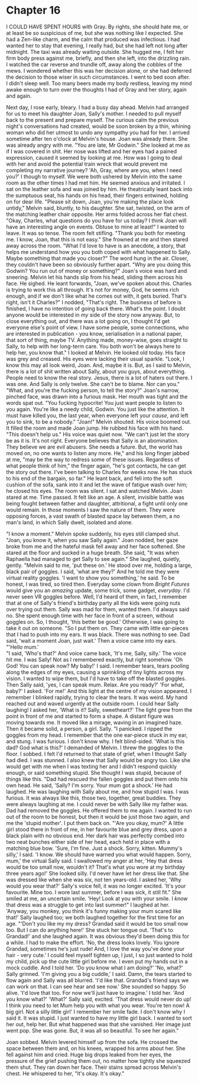 
# Chapter 16 

<span class="firstLetter">I</span> COULD HAVE SPENT HOURS with Gray. By rights, she should hate me, or at least be so suspicious of me, but she was nothing like I expected. She had a Zen-like charm, and the calm that produced was infectious. I had wanted her to stay that evening, I really had, but she had left not long after midnight. The taxi was already waiting outside. She hugged me, I felt her firm body press against me, briefly, and then she left, into the drizzling rain. I watched the car reverse and trundle off, away along the cobbles of the mews. I wondered whether this was her decision alone, or she had deferred the decision to those wiser in such circumstances. I went to bed soon after. I didn't sleep well. Too many beers made my body restless, leaving my mind awake enough to turn over the thoughts I had of Gray and her story, again and again.

Next day, I rose early, bleary. I had a busy day ahead. Melvin had arranged for us to meet his daughter Joan, Sally's mother. I needed to pull myself back to the present and prepare myself. The curious calm the previous night's conversations had created, would be soon broken by a thin, whining woman who did her utmost to undo any sympathy you had for her. I arrived sometime after ten o'clock at Melvin's house. Joan was already there. She was already angry with me.
    "You are late, Mr Godwin." She looked at me as if I was covered in shit. Her nose was lifted and her eyes had a pained expression, caused it seemed by looking at me. How was I going to deal with her and avoid the potential train wreck that would prevent me completing my narrative journey? 'Ah, Gray, where are you, when I need you?' I though to myself. 
    We were both ushered by Melvin into the same room as the other times I had met him. He seemed anxious and irritated. I sat on the leather sofa and was joined by him. He theatrically leant back into the sumptuous seat, his hands on his head, their fingers entwined, holding on for dear life.
    "Please sit down, Joan, you're making the place look untidy," Melvin said, bluntly, to his daughter. She sat, twisted, on the arm of the matching leather chair opposite. Her arms folded across her flat chest. "Okay, Charles, what questions do you have for us today? I think Joan will have an interesting angle on events. Obtuse to mine at least!"
    I wanted to leave. It was so tense. The room felt stifling. "Thank you both for meeting me. I know, Joan, that this is not easy." She frowned at me and then stared away across the room. "What I'd love to have is an anecdote, a story, that helps me understand how you you both coped with what happened to Sally. Maybe something that made you closer?" The word hung in the air. Closer, they couldn't have been so obviously further apart.
    "Why are you doing this Godwin? You run out of money or something?" Joan's voice was hard and sneering. Melvin let his hands slip from his head, sliding them across his face. He sighed. He leant forwards, "Joan, we've spoken about this. Charles is trying to work this all through. It's not for money, God, he seems rich enough, and if we don't like what he comes out with, it gets buried. That's right, isn't it Charles?" 
    I nodded, "That's right. The business of before is finished, I have no intention of going back there. What's the point. I doubt anyone would be interested in *my* side of the story now anyway. But, to close everything out, and there was a lot going on, I thought I'd get everyone else's point of view. I have some people, some connections, who are interested in publication - you know, serialisation in a national paper, that sort of thing, maybe TV. Anything made, money-wise, goes straight to Sally, to help with her long-term care. You both won't be always here to help her, you know that." I looked at Melvin. He looked old today. His face was grey and creased. His eyes were lacking their usual sparkle. "Look, I know this may all look weird, Joan. And, maybe it is. But, as I said to Melvin, there is a lot of shit written about Sally, about you guys, about everything. People need to know the real story. Jesus, there is a lot of haters out there. I was one. And Sally is only twelve. She can't be to blame. Nor can you."
    "What, and you're the fucking person, to tell the story?" Joan's narrow, pinched face, was drawn into a furious mask. Her mouth was tight and the words spat out. "You fucking hypocrite! You just want people to listen to you again. You're like a needy child, Godwin. You just like the attention. It must have killed you, the last year, when everyone left your *cause*, and left you to sink, to be a nobody."
    "Joan!" Melvin shouted. His voice boomed out. It filled the room and made Joan jump. He rubbed his face with his hand. "This doesn't help us." His voice was quiet now. "We can't just let the story be as it is. It's not right. Everyone believes that Sally is an abomination. They believe we are evil abusers. She needs a future. But, the world has moved on, no one wants to listen any more.  He," and his long finger jabbed at me, "may be the way to redress some of these issues. Regardless of what people think of him," the finger again, "he's got contacts, he can get the story out there. I've been talking to Charles for weeks now. He has stuck to his end of the bargain, so far." He leant back, and fell into the soft cushion of the sofa, sank into it and let the wave of fatigue wash over him; he closed his eyes. The room was silent. I sat and watched Melvin. Joan stared at me. Time passed. It felt like an age. A silent, invisible battle was being fought between father and daughter, attritional, a fight until only one would remain. In those moments I saw the nature of them. They were opposing forces, a vast swath of blasted space lay between them, a no man's land, in which Sally dwelt, isolated and alone.

"I know a moment." Melvin spoke suddenly, his eyes still clamped shut. "Joan, you know it, when you saw Sally again." Joan nodded, her gaze broke from me and the hateful mask fell away and her face softened. She stared at the floor and sucked in a huge breath. She said, "It was when Raphaella had managed to get Sally to see again." She laughed, quietly, gently. "Melvin said to me, 'put these on.' He stood over me, holding a large, black pair of goggles. I said, 'what are they?' And he told me they were virtual reality goggles. 'I want to show you something,' he said. To be honest, I was tired, so tired then. Everyday some clown from *Bright Futures* would give you an *amazing* update, some trick, some gadget, *everyday*. I'd never seen VR goggles before. Well, I'd heard of them, in fact, I remember that at one of Sally's friend's birthday party all the kids were going nuts over trying out them. Sally was mad for them, wanted them. I'd always said no. She spent enough time with her face in front of a screen, without goggles on. So, I thought, 'this better be good.' Otherwise, I was going to take it out on someone.
    "So I put them on. They came with little ear-pieces that I had to push into my ears. It was black. There was nothing to see. Dad said, 'wait a moment Joan, just wait.' Then a voice came into my ears. 
    "'Hello mum.'  
    "I said, 'Who's that?' And voice came back, 'It's me, Sally, silly.' The voice hit me. I was Sally! Not as I remembered exactly, but right somehow. 'Oh God! You can speak now? My baby!' I said. I remember tears, tears pooling along the edges of my eyes, causing a sprinkling of tiny lights across my vision. I wanted to wipe them, but I'd have to take off the blasted goggles. Then Sally said, 'yes, I can speak mum. Relax. Are you ready?' 'For what, baby?' I asked. 'For me!' And this light at the centre of my vision appeared. I remember I blinked rapidly, trying to clear the tears. It was weird. My hand reached out and waved urgently at the outside room. I could hear Sally laughing! I asked her, 'What is it? Sally, sweetheart?' The light grew from the point in front of me and started to form a shape. A distant figure was moving towards me. It moved like a mirage, waving in an imagined haze. Then it became solid, a person, a girl. Sally.
    "I panicked. I ripped the goggles from my head. I remember that the one ear-piece stuck in my ear, and stung. I was furious. I don't know why. I felt blind-sided. 'What is this dad? God what is this?' I demanded of Melvin. I threw the goggles to the floor. I sobbed. I felt I'd returned to that state of grief, when I thought Sally had died. I was stunned. I also knew that Sally would be angry too. Like she would get with me when I was texting her and I didn't respond quickly enough, or said something stupid. She thought I was stupid, because of things like this.
    "Dad had rescued the fallen goggles and put them onto his own head. He said, 'Sally? I'm sorry. Your mum got a shock.' He had laughed. He was laughing with Sally about me, and how stupid I was. I was furious. It was always like this, those two, together, great buddies. They were always laughing at me. I could never be with Sally like my father was. Dad had removed the goggles. He offered them to me again. I wanted to run out of the room to be honest, but then it would be just those two again, and me the 'stupid mother'. I put them back on.
    "'Are you okay, mum?' A little girl stood there in front of me, in her favourite blue and grey dress, upon a black plain with no obvious end. Her dark hair was perfectly combed into two neat bunches either side of her head, each held in place with a matching blue bow. 'Sure, I'm fine. Just a shock. Sorry, kitten. Mummy's silly,' I said. 'I know. We should have warned you what would happen. Sorry, mum,' the virtual Sally said. I swallowed my anger at her, 'Hey that dress would be too small now, wouldn't it? That's what you wore at my birthday three years ago!' She looked silly. I'd never have let her dress like that. She was dressed like when she was six, not ten years-old. I asked her, 'Why would you wear that?' Sally's voice fell, it was no longer excited. 'It's your favourite. Mine too. I wore last summer, before I was sick, it still fit." She smiled at me, an uncertain smile. 'Hey! Look at you with your smile. I *know* that dress was a struggle to get into last summer!" I laughed at her. 'Anyway, you monkey, you think it's funny making your mum scared like that!' Sally laughed too; we both laughed together for the first time for an age.
    "'Don't you like my my dress? Grandad said it would be too small now too. But I can do anything here!' She stuck her tongue out. 'That's to Grandad!' and she laughed again. It was obvious they'd been doing this for a while. I had to make the effort. 'No, the dress looks lovely. You ignore Grandad, sometimes he's just rude! And, I love the way you've done your hair - very cute.' I could feel myself tighten up, I just, I so just wanted to hold my child, pick up the cute little girl before me. I even put my hands out in a mock cuddle. And I told her. 'Do you know what I am doing?' 'No, what?' Sally grinned. 'I'm giving you a big cuddle,' I said. Damn, the tears started to flow again and Sally was all blurred. 'I'd like that. Grandad's friend says we can work on that. I can see hear and see now.' She sounded so happy. So alive. 'I'd love that too. For now we'll just have to imagine.' I told her. 'And you know what?' 'What?' Sally said, excited. 'That dress would never do up! I think you need to let Mum help you with what you wear. You're ten now! A big girl. Not a silly little girl' I remember her smile fade. I don't know why I said it. It was stupid. I just wanted to have my little girl back. I wanted to sort her out, help her. But what happened was that she vanished. Her image just went pop. She was gone. But, it was all so beautiful. To see her again."

Joan sobbed. Melvin levered himself up from the sofa. He crossed the space between them and, on his knees, wrapped his arms about her. She fell against him and cried. Huge big drops leaked from her eyes, the pressure of the grief pushing them out, no matter how tightly she squeezed them shut. They ran down her face. Their stains spread across Melvin's chest. He whispered to her, "It's okay. It's okay."

